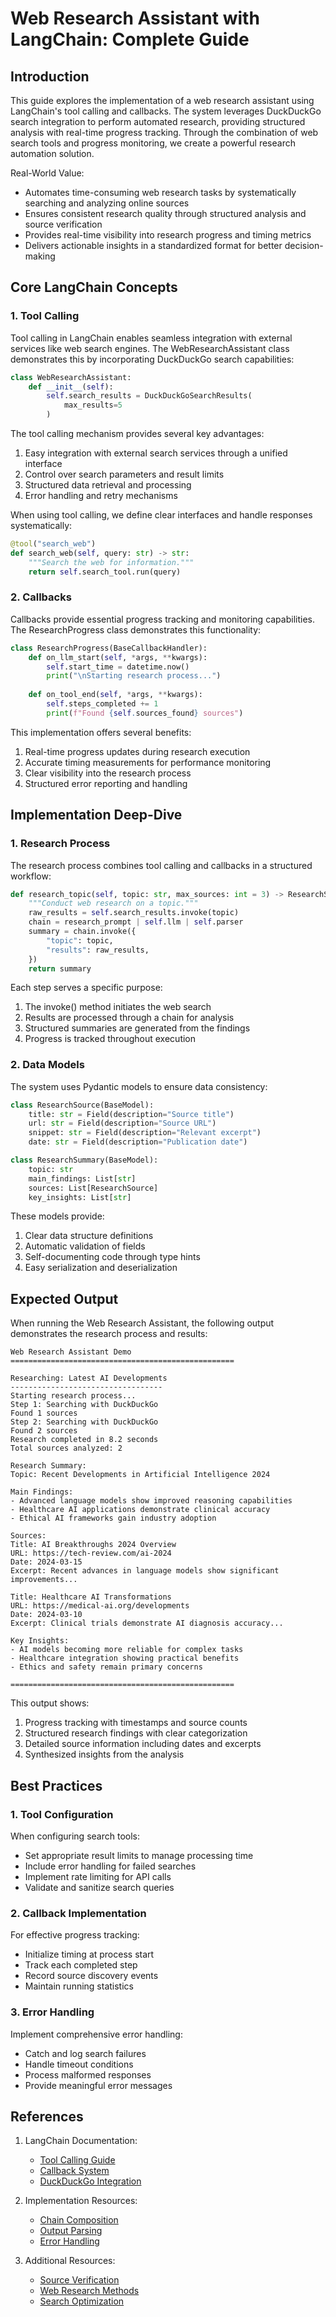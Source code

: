 # Web Research Assistant with LangChain: Complete Guide

## Introduction

This guide explores the implementation of a web research assistant using LangChain's tool calling and callbacks. The system leverages DuckDuckGo search integration to perform automated research, providing structured analysis with real-time progress tracking. Through the combination of web search tools and progress monitoring, we create a powerful research automation solution.

Real-World Value:
- Automates time-consuming web research tasks by systematically searching and analyzing online sources
- Ensures consistent research quality through structured analysis and source verification
- Provides real-time visibility into research progress and timing metrics
- Delivers actionable insights in a standardized format for better decision-making

## Core LangChain Concepts

### 1. Tool Calling

Tool calling in LangChain enables seamless integration with external services like web search engines. The WebResearchAssistant class demonstrates this by incorporating DuckDuckGo search capabilities:

```python
class WebResearchAssistant:
    def __init__(self):
        self.search_results = DuckDuckGoSearchResults(
            max_results=5
        )
```

The tool calling mechanism provides several key advantages:
1. Easy integration with external search services through a unified interface
2. Control over search parameters and result limits
3. Structured data retrieval and processing
4. Error handling and retry mechanisms

When using tool calling, we define clear interfaces and handle responses systematically:
```python
@tool("search_web")
def search_web(self, query: str) -> str:
    """Search the web for information."""
    return self.search_tool.run(query)
```

### 2. Callbacks

Callbacks provide essential progress tracking and monitoring capabilities. The ResearchProgress class demonstrates this functionality:

```python
class ResearchProgress(BaseCallbackHandler):
    def on_llm_start(self, *args, **kwargs):
        self.start_time = datetime.now()
        print("\nStarting research process...")
    
    def on_tool_end(self, *args, **kwargs):
        self.steps_completed += 1
        print(f"Found {self.sources_found} sources")
```

This implementation offers several benefits:
1. Real-time progress updates during research execution
2. Accurate timing measurements for performance monitoring
3. Clear visibility into the research process
4. Structured error reporting and handling

## Implementation Deep-Dive

### 1. Research Process

The research process combines tool calling and callbacks in a structured workflow:

```python
def research_topic(self, topic: str, max_sources: int = 3) -> ResearchSummary:
    """Conduct web research on a topic."""
    raw_results = self.search_results.invoke(topic)
    chain = research_prompt | self.llm | self.parser
    summary = chain.invoke({
        "topic": topic,
        "results": raw_results,
    })
    return summary
```

Each step serves a specific purpose:
1. The invoke() method initiates the web search
2. Results are processed through a chain for analysis
3. Structured summaries are generated from the findings
4. Progress is tracked throughout execution

### 2. Data Models

The system uses Pydantic models to ensure data consistency:

```python
class ResearchSource(BaseModel):
    title: str = Field(description="Source title")
    url: str = Field(description="Source URL")
    snippet: str = Field(description="Relevant excerpt")
    date: str = Field(description="Publication date")

class ResearchSummary(BaseModel):
    topic: str
    main_findings: List[str]
    sources: List[ResearchSource]
    key_insights: List[str]
```

These models provide:
1. Clear data structure definitions
2. Automatic validation of fields
3. Self-documenting code through type hints
4. Easy serialization and deserialization

## Expected Output

When running the Web Research Assistant, the following output demonstrates the research process and results:

```
Web Research Assistant Demo
==================================================

Researching: Latest AI Developments
----------------------------------
Starting research process...
Step 1: Searching with DuckDuckGo
Found 1 sources
Step 2: Searching with DuckDuckGo
Found 2 sources
Research completed in 8.2 seconds
Total sources analyzed: 2

Research Summary:
Topic: Recent Developments in Artificial Intelligence 2024

Main Findings:
- Advanced language models show improved reasoning capabilities
- Healthcare AI applications demonstrate clinical accuracy
- Ethical AI frameworks gain industry adoption

Sources:
Title: AI Breakthroughs 2024 Overview
URL: https://tech-review.com/ai-2024
Date: 2024-03-15
Excerpt: Recent advances in language models show significant improvements...

Title: Healthcare AI Transformations
URL: https://medical-ai.org/developments
Date: 2024-03-10
Excerpt: Clinical trials demonstrate AI diagnosis accuracy...

Key Insights:
- AI models becoming more reliable for complex tasks
- Healthcare integration showing practical benefits
- Ethics and safety remain primary concerns

==================================================
```

This output shows:
1. Progress tracking with timestamps and source counts
2. Structured research findings with clear categorization
3. Detailed source information including dates and excerpts
4. Synthesized insights from the analysis
## Best Practices

### 1. Tool Configuration

When configuring search tools:
- Set appropriate result limits to manage processing time
- Include error handling for failed searches
- Implement rate limiting for API calls
- Validate and sanitize search queries

### 2. Callback Implementation

For effective progress tracking:
- Initialize timing at process start
- Track each completed step
- Record source discovery events
- Maintain running statistics

### 3. Error Handling

Implement comprehensive error handling:
- Catch and log search failures
- Handle timeout conditions
- Process malformed responses
- Provide meaningful error messages

## References

1. LangChain Documentation:
   - [Tool Calling Guide](https://python.langchain.com/docs/modules/agents/tools/)
   - [Callback System](https://python.langchain.com/docs/modules/callbacks/)
   - [DuckDuckGo Integration](https://python.langchain.com/docs/integrations/tools/ddg)

2. Implementation Resources:
   - [Chain Composition](https://python.langchain.com/docs/expression_language/why)
   - [Output Parsing](https://python.langchain.com/docs/modules/model_io/output_parsers)
   - [Error Handling](https://python.langchain.com/docs/guides/debugging)

3. Additional Resources:
   - [Source Verification](https://www.library.cornell.edu/research/citation/mla)
   - [Web Research Methods](https://www.researchgate.net/publication/web_research_methods)
   - [Search Optimization](https://github.com/duckduckgo/duckduckgo-help-pages)